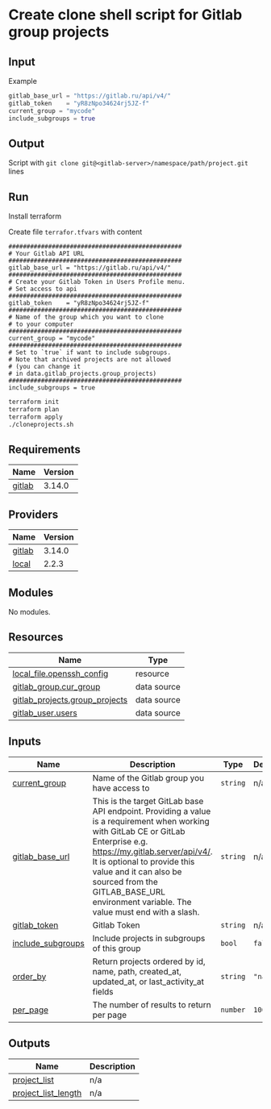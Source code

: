 # Create clone shell script for Gitlab group projects

## Input

Example  

```tfvars
gitlab_base_url = "https://gitlab.ru/api/v4/"
gitlab_token    = "yR8zNpo34624rj5JZ-f"
current_group = "mycode"
include_subgroups = true
```

## Output

Script with `git clone git@<gitlab-server>/namespace/path/project.git` lines

## Run

Install terraform

Create file `terrafor.tfvars` with content

```hcl
################################################
# Your Gitlab API URL
################################################
gitlab_base_url = "https://gitlab.ru/api/v4/"
################################################
# Create your Gitlab Token in Users Profile menu.
# Set access to api
################################################
gitlab_token    = "yR8zNpo34624rj5JZ-f"
################################################
# Name of the group which you want to clone 
# to your computer
################################################
current_group = "mycode"
################################################
# Set to `true` if want to include subgroups. 
# Note that archived projects are not allowed 
# (you can change it 
# in data.gitlab_projects.group_projects)
################################################
include_subgroups = true
```

```bash
terraform init
terraform plan
terraform apply
./cloneprojects.sh
```

<!-- BEGIN_TF_DOCS -->
## Requirements

| Name | Version |
|------|---------|
| <a name="requirement_gitlab"></a> [gitlab](#requirement\_gitlab) | 3.14.0 |

## Providers

| Name | Version |
|------|---------|
| <a name="provider_gitlab"></a> [gitlab](#provider\_gitlab) | 3.14.0 |
| <a name="provider_local"></a> [local](#provider\_local) | 2.2.3 |

## Modules

No modules.

## Resources

| Name | Type |
|------|------|
| [local_file.openssh_config](https://registry.terraform.io/providers/hashicorp/local/latest/docs/resources/file) | resource |
| [gitlab_group.cur_group](https://registry.terraform.io/providers/gitlabhq/gitlab/3.14.0/docs/data-sources/group) | data source |
| [gitlab_projects.group_projects](https://registry.terraform.io/providers/gitlabhq/gitlab/3.14.0/docs/data-sources/projects) | data source |
| [gitlab_user.users](https://registry.terraform.io/providers/gitlabhq/gitlab/3.14.0/docs/data-sources/user) | data source |

## Inputs

| Name | Description | Type | Default | Required |
|------|-------------|------|---------|:--------:|
| <a name="input_current_group"></a> [current\_group](#input\_current\_group) | Name of the Gitlab group you have access to | `string` | n/a | yes |
| <a name="input_gitlab_base_url"></a> [gitlab\_base\_url](#input\_gitlab\_base\_url) | This is the target GitLab base API endpoint. Providing a value is a requirement when working with GitLab CE or GitLab Enterprise e.g. https://my.gitlab.server/api/v4/. It is optional to provide this value and it can also be sourced from the GITLAB\_BASE\_URL environment variable. The value must end with a slash. | `string` | n/a | yes |
| <a name="input_gitlab_token"></a> [gitlab\_token](#input\_gitlab\_token) | Gitlab Token | `string` | n/a | yes |
| <a name="input_include_subgroups"></a> [include\_subgroups](#input\_include\_subgroups) | Include projects in subgroups of this group | `bool` | `false` | no |
| <a name="input_order_by"></a> [order\_by](#input\_order\_by) | Return projects ordered by id, name, path, created\_at, updated\_at, or last\_activity\_at fields | `string` | `"name"` | no |
| <a name="input_per_page"></a> [per\_page](#input\_per\_page) | The number of results to return per page | `number` | `100` | no |

## Outputs

| Name | Description |
|------|-------------|
| <a name="output_project_list"></a> [project\_list](#output\_project\_list) | n/a |
| <a name="output_project_list_length"></a> [project\_list\_length](#output\_project\_list\_length) | n/a |
<!-- END_TF_DOCS -->